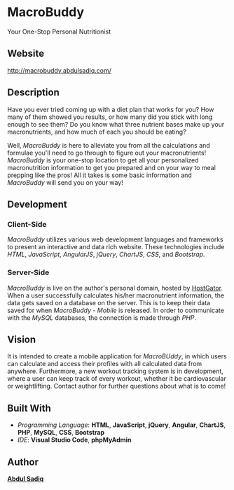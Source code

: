 # MacroBuddy
Your One-Stop Personal Nutritionist

## Website
http://macrobuddy.abdulsadiq.com/

## Description
Have you ever tried coming up with a diet plan that works for you? How many of them showed you results, or how many did you stick with long enough to see them? Do you know what three nutrient bases make up your macronutrients, and how much of each you should be eating?

Well, *MacroBuddy* is here to alleviate you from all the calculations and formulae you'll need to go through to figure out your macronutrients! *MacroBuddy* is your one-stop location to get all your personalized macronutrition information to get you prepared and on your way to meal prepping like the pros! All it takes is some basic information and *MacroBuddy* will send you on your way!

## Development
### Client-Side
*MacroBuddy* utilizes various web development languages and frameworks to present an interactive and data rich website. These technologies include *HTML*, *JavaScript*, *AngularJS*, *jQuery*, *ChartJS*, *CSS*, and *Bootstrap*.

### Server-Side
*MacroBuddy* is live on the author's personal domain, hosted by [HostGator](https://www.hostgator.com/). When a user successfully calculates his/her macronutrient information, the data gets saved on a database on the server. This is to keep their data saved for when *MacroBuddy - Mobile* is released. In order to communicate with the *MySQL* databases, the connection is made through *PHP*.

## Vision
It is intended to create a mobile application for *MacroBUddy*, in which users can calculate and access their profiles with all calculated data from anywhere. Furthermore, a new workout tracking system is in development, where a user can keep track of every workout, whether it be cardiovascular or weightlifting. Contact author for further questions about what is to come!

## Built With
* _Programming Language_: **HTML**, **JavaScript**, **jQuery**, **Angular**, **ChartJS**, **PHP**, **MySQL**, **CSS**, **Bootstrap**
* _IDE_: **Visual Studio Code**, **phpMyAdmin**

## Author
[**Abdul Sadiq**](https://github.com/LedMetal)
